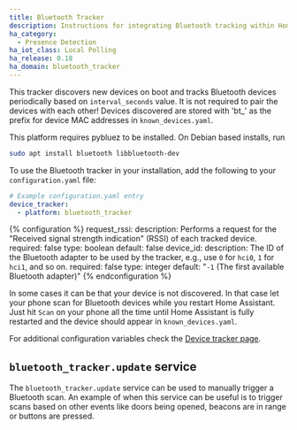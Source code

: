```yaml
---
title: Bluetooth Tracker
description: Instructions for integrating Bluetooth tracking within Home Assistant.
ha_category:
  - Presence Detection
ha_iot_class: Local Polling
ha_release: 0.18
ha_domain: bluetooth_tracker
---
```


This tracker discovers new devices on boot and tracks Bluetooth devices periodically based on `interval_seconds` value. It is not required to pair the devices with each other! Devices discovered are stored with 'bt_' as the prefix for device MAC addresses in `known_devices.yaml`.

This platform requires pybluez to be installed. On Debian based installs, run

```bash
sudo apt install bluetooth libbluetooth-dev
```

To use the Bluetooth tracker in your installation, add the following to your `configuration.yaml` file:

```yaml
# Example configuration.yaml entry
device_tracker:
  - platform: bluetooth_tracker
```

{% configuration %}
request_rssi:
  description: Performs a request for the "Received signal strength indication" (RSSI) of each tracked device.
  required: false
  type: boolean
  default: false
device_id:
  description: The ID of the Bluetooth adapter to be used by the tracker, e.g., use `0` for `hci0`, `1` for `hci1`, and so on.
  required: false
  type: integer
  default: "`-1` (The first available Bluetooth adapter)"
{% endconfiguration %}

In some cases it can be that your device is not discovered. In that case let your phone scan for Bluetooth devices while you restart Home Assistant. Just hit `Scan` on your phone all the time until Home Assistant is fully restarted and the device should appear in `known_devices.yaml`.

For additional configuration variables check the [Device tracker page](/integrations/device_tracker/).

## `bluetooth_tracker.update` service

The `bluetooth_tracker.update` service can be used to manually trigger a Bluetooth scan. An example of when this service can be useful is to trigger scans based on other events like doors being opened, beacons are in range or buttons are pressed. 
